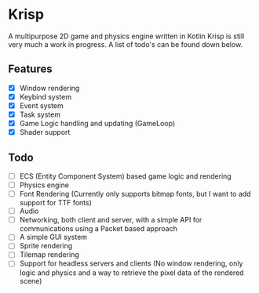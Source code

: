 # Krisp
A multipurpose 2D game and physics engine written in Kotlin
Krisp is still very much a work in progress. A list of todo's can be found down below.

## Features
- [x] Window rendering
- [x] Keybind system
- [x] Event system
- [x] Task system
- [x] Game Logic handling and updating (GameLoop)
- [x] Shader support

## Todo
- [ ] ECS (Entity Component System) based game logic and rendering
- [ ] Physics engine
- [ ] Font Rendering (Currently only supports bitmap fonts, but I want to add support for TTF fonts)
- [ ] Audio
- [ ] Networking, both client and server, with a simple API for communications using a Packet based approach
- [ ] A simple GUI system
- [ ] Sprite rendering
- [ ] Tilemap rendering
- [ ] Support for headless servers and clients (No window rendering, only logic and physics and a way to retrieve the pixel data of the rendered scene)